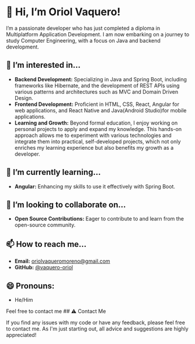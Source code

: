 # 👋 Hi, I’m Oriol Vaquero!

I’m a passionate developer who has just completed a diploma in Multiplatform Application Development. I am now embarking on a journey to study Computer Engineering, with a focus on Java and backend development.

## 👀 I’m interested in...

- **Backend Development:** Specializing in Java and Spring Boot, including frameworks like Hibernate, and the development of REST APIs using various patterns and architectures such as MVC and Domain Driven Design.
- **Frontend Development:** Proficient in HTML, CSS, React, Angular for web applications, and React Native and Java(Android Studio)for mobile applications.
- **Learning and Growth:** Beyond formal education, I enjoy working on personal projects to apply and expand my knowledge. This hands-on approach allows me to experiment with various technologies and integrate them into practical, self-developed projects, which not only enriches my learning experience but also benefits my growth as a developer.

## 🌱 I’m currently learning...

- **Angular:** Enhancing my skills to use it effectively with Spring Boot.

## 💞️ I’m looking to collaborate on...

- **Open Source Contributions:** Eager to contribute to and learn from the open-source community.

## 📫 How to reach me...

- **Email:** [oriolvaqueromoreno@gmail.com](mailto:oriolvaqueromoreno@gmail.com)
- **GitHub:** [@vaquero-oriol](https://github.com/vaquero-oriol)

## 😄 Pronouns:

- He/Him


Feel free to contact me ## ⚠️ Contact Me

If you find any issues with my code or have any feedback, please feel free to contact me. As I'm just starting out, all advice and suggestions are highly appreciated!
